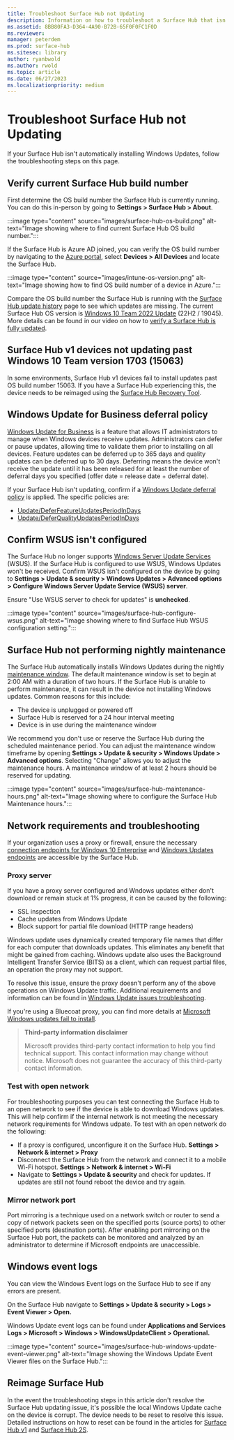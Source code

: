 ```yaml
---
title: Troubleshoot Surface Hub not Updating
description: Information on how to troubleshoot a Surface Hub that isn't automatically installing Windows Updates.
ms.assetid: 8BB80FA3-D364-4A90-B72B-65F0F0FC1F0D
ms.reviewer: 
manager: peterdem
ms.prod: surface-hub
ms.sitesec: library
author: ryanbwold
ms.author: rwold
ms.topic: article
ms.date: 06/27/2023
ms.localizationpriority: medium
---
```


# Troubleshoot Surface Hub not Updating ##

If your Surface Hub isn't automatically installing Windows Updates, follow the troubleshooting steps on this page.
 
## Verify current Surface Hub build number ##
First determine the OS build number the Surface Hub is currently running. You can do this in-person by going to **Settings > Surface Hub > About**.

:::image type="content" source="images/surface-hub-os-build.png" alt-text="Image showing where to find current Surface Hub OS build number.":::
 
If the Surface Hub is Azure AD joined, you can verify the OS build number by navigating to the [Azure portal](https://portal.azure.com/), select **Devices > All Devices** and locate the Surface Hub.
 
:::image type="content" source="images/intune-os-version.png" alt-text="Image showing how to find OS build number of a device in Azure.":::

Compare the OS build number the Surface Hub is running with the [Surface Hub update history](/surface-hub/surface-hub-update-history) page to see which updates are missing. The current Surface Hub OS version is [Windows 10 Team 2022 Update](/surface-hub/surface-hub-2022-update) (22H2 / 19045). More details can be found in our video on how to [verify a Surface Hub is fully updated](https://www.youtube.com/watch?v=rxL5cUS_3TA).
 
## Surface Hub v1 devices not updating past Windows 10 Team version 1703 (15063) ##
In some environments, Surface Hub v1 devices fail to install updates past OS build number 15063. If you have a Surface Hub experiencing this, the device needs to be reimaged using the [Surface Hub Recovery Tool](/surface-hub/surface-hub-recovery-tool).
 
## Windows Update for Business deferral policy ##
[Windows Update for Business](/surface-hub/manage-windows-updates-for-surface-hub#windows-update-for-business) is a feature that allows IT administrators to manage when Windows devices receive updates. Administrators can defer or pause updates, allowing time to validate them prior to installing on all devices. Feature updates can be deferred up to 365 days and quality updates can be deferred up to 30 days. Deferring means the device won't receive the update until it has been released for at least the number of deferral days you specified (offer date = release date + deferral date).
 
If your Surface Hub isn't updating, confirm if a [Windows Update deferral policy](/surface-hub/manage-windows-updates-for-surface-hub#group-surface-hub-into-deployment-rings) is applied. The specific policies are:

- [Update/DeferFeatureUpdatesPeriodInDays](/windows/client-management/mdm/policy-csp-update#deferfeatureupdatesperiodindays)
- [Update/DeferQualityUpdatesPeriodInDays](/windows/client-management/mdm/policy-csp-update#deferqualityupdatesperiodindays)

## Confirm WSUS isn't configured ##
The Surface Hub no longer supports [Windows Server Update Services](/windows-server/administration/windows-server-update-services/get-started/windows-server-update-services-wsus) (WSUS). If the Surface Hub is configured to use WSUS, Windows Updates won't be received. Confirm WSUS isn't configured on the device by going to **Settings > Update & security > Windows Updates > Advanced options > Configure Windows Server Update Service (WSUS) server**.
 
Ensure "Use WSUS server to check for updates" is **unchecked**.
 
:::image type="content" source="images/surface-hub-configure-wsus.png" alt-text="Image showing where to find Surface Hub WSUS configuration setting.":::

## Surface Hub not performing nightly maintenance ##
The Surface Hub automatically installs Windows Updates during the nightly [maintenance window](/surface-hub/manage-windows-updates-for-surface-hub#maintenance-window). The default maintenance window is set to begin at 2:00 AM with a duration of two hours. If the Surface Hub is unable to perform maintenance, it can result in the device not installing Windows updates. Common reasons for this include:

- The device is unplugged or powered off
- Surface Hub is reserved for a 24 hour interval meeting
- Device is in use during the maintenance window

We recommend you don't use or reserve the Surface Hub during the scheduled maintenance period. You can adjust the maintenance window timeframe by opening **Settings > Update & security > Windows Update > Advanced options**. Selecting "Change" allows you to adjust the maintenance hours. A maintenance window of at least 2 hours should be reserved for updating.

:::image type="content" source="images/surface-hub-maintenance-hours.png" alt-text="Image showing where to configure the Surface Hub Maintenance hours.":::

## Network requirements and troubleshooting ##
If your organization uses a proxy or firewall, ensure the necessary [connection endpoints for Windows 10 Enterprise](/windows/privacy/manage-windows-21h2-endpoints) and [Windows Updates endpoints](/troubleshoot/windows-client/deployment/windows-update-issues-troubleshooting#device-cant-access-update-files) are accessible by the Surface Hub.

### Proxy server ###
If you have a proxy server configured and Wndows updates either don't download or remain stuck at 1% progress, it can be caused by the following:
- SSL inspection
- Cache updates from Windows Update
- Block support for partial file download (HTTP range headers)

Windows update uses dynamically created temporary file names that differ for each computer that downloads updates. This eliminates any benefit that might be gained from caching. Windows update also uses the Background Intelligent Transfer Service (BITS) as a client, which can request partial files, an operation the proxy may not support.

To resolve this issue, ensure the proxy doesn't perform any of the above operations on Windows Update traffic. Additional requirements and information can be found in [Windows Update issues troubleshooting](/troubleshoot/windows-client/deployment/windows-update-issues-troubleshooting).

If you're using a Bluecoat proxy, you can find more details at [Microsoft Windows updates fail to install](https://knowledge.broadcom.com/external/article/166719/microsoft-windows-updates-fail-to-instal.html).

> **Third-party information disclaimer**
>
> Microsoft provides third-party contact information to help you find technical support. This contact information may change without notice. Microsoft does not guarantee the accuracy of this third-party contact information.

### Test with open network ###
For troubleshooting purposes you can test connecting the Surface Hub to an open network to see if the device is able to download Windows updates. This will help confirm if the internal network is not meeting the necessary network requirements for Windows udpate. To test with an open network do the following:

- If a proxy is configured, unconfigure it on the Surface Hub. **Settings > Network & internet > Proxy**
- Disconnect the Surface Hub from the network and connect it to a mobile Wi-Fi hotspot. **Settings > Network & internet > Wi-Fi**
- Navigate to **Settings > Update & security** and check for updates. If updates are still not found reboot the device and try again.

### Mirror network port ###
Port mirroring is a technique used on a network switch or router to send a copy of network packets seen on the specified ports (source ports) to other specified ports (destination ports). After enabling port mirroring on the Surface Hub port, the packets can be monitored and analyzed by an administrator to determine if Microsoft endpoints are unaccessible. 

## Windows event logs ##
You can view the Windows Event logs on the Surface Hub to see if any errors are present.
 
On the Surface Hub navigate to **Settings > Update & security > Logs > Event Viewer > Open.** 

Windows Update event logs can be found under **Applications and Services Logs > Microsoft > Windows > WindowsUpdateClient > Operational.**
 
:::image type="content" source="images/surface-hub-windows-update-event-viewer.png" alt-text="Image showing the Windows Update Event Viewer files on the Surface Hub.":::

## Reimage Surface Hub ##
In the event the troubleshooting steps in this article don't resolve the Surface Hub updating issue, it's possible the local Windows Update cache on the device is corrupt. The device needs to be reset to resolve this issue. Detailed instructions on how to reset can be found in the articles for [Surface Hub v1](/surface-hub/device-reset-surface-hub) and [Surface Hub 2S](/surface-hub/surface-hub-2s-recover-reset).